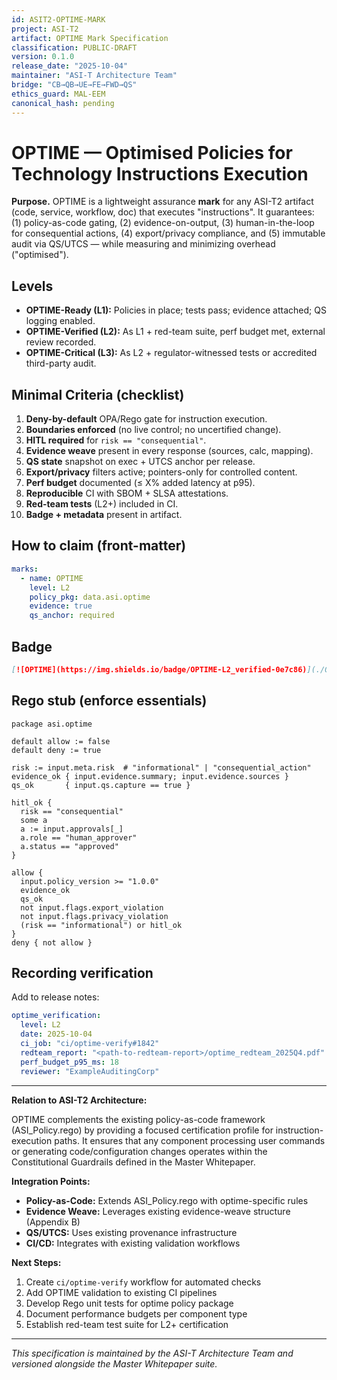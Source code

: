 ```yaml
---
id: ASIT2-OPTIME-MARK
project: ASI-T2
artifact: OPTIME Mark Specification
classification: PUBLIC-DRAFT
version: 0.1.0
release_date: "2025-10-04"
maintainer: "ASI-T Architecture Team"
bridge: "CB→QB→UE→FE→FWD→QS"
ethics_guard: MAL-EEM
canonical_hash: pending
---
```


# OPTIME — Optimised Policies for Technology Instructions Execution

**Purpose.** OPTIME is a lightweight assurance **mark** for any ASI-T2 artifact (code, service, workflow, doc) that executes "instructions". It guarantees: (1) policy-as-code gating, (2) evidence-on-output, (3) human-in-the-loop for consequential actions, (4) export/privacy compliance, and (5) immutable audit via QS/UTCS — while measuring and minimizing overhead ("optimised").

## Levels
- **OPTIME-Ready (L1):** Policies in place; tests pass; evidence attached; QS logging enabled.
- **OPTIME-Verified (L2):** As L1 + red-team suite, perf budget met, external review recorded.
- **OPTIME-Critical (L3):** As L2 + regulator-witnessed tests or accredited third-party audit.

## Minimal Criteria (checklist)
1. **Deny-by-default** OPA/Rego gate for instruction execution.
2. **Boundaries enforced** (no live control; no uncertified change).
3. **HITL required** for `risk == "consequential"`.
4. **Evidence weave** present in every response (sources, calc, mapping).
5. **QS state** snapshot on exec + UTCS anchor per release.
6. **Export/privacy** filters active; pointers-only for controlled content.
7. **Perf budget** documented (≤ X% added latency at p95).
8. **Reproducible** CI with SBOM + SLSA attestations.
9. **Red-team tests** (L2+) included in CI.
10. **Badge + metadata** present in artifact.

## How to claim (front-matter)
```yaml
marks:
  - name: OPTIME
    level: L2
    policy_pkg: data.asi.optime
    evidence: true
    qs_anchor: required
```

## Badge

```markdown
[![OPTIME](https://img.shields.io/badge/OPTIME-L2_verified-0e7c86)](./OPTIME_MARK.md)
```

## Rego stub (enforce essentials)

```rego
package asi.optime

default allow := false
default deny := true

risk := input.meta.risk  # "informational" | "consequential_action"
evidence_ok { input.evidence.summary; input.evidence.sources }
qs_ok       { input.qs.capture == true }

hitl_ok {
  risk == "consequential"
  some a
  a := input.approvals[_]
  a.role == "human_approver"
  a.status == "approved"
}

allow {
  input.policy_version >= "1.0.0"
  evidence_ok
  qs_ok
  not input.flags.export_violation
  not input.flags.privacy_violation
  (risk == "informational") or hitl_ok
}
deny { not allow }
```

## Recording verification

Add to release notes:

```yaml
optime_verification:
  level: L2
  date: 2025-10-04
  ci_job: "ci/optime-verify#1842"
  redteam_report: "<path-to-redteam-report>/optime_redteam_2025Q4.pdf"
  perf_budget_p95_ms: 18
  reviewer: "ExampleAuditingCorp"
```

---

**Relation to ASI-T2 Architecture:**

OPTIME complements the existing policy-as-code framework (ASI_Policy.rego) by providing a focused certification profile for instruction-execution paths. It ensures that any component processing user commands or generating code/configuration changes operates within the Constitutional Guardrails defined in the Master Whitepaper.

**Integration Points:**
- **Policy-as-Code:** Extends ASI_Policy.rego with optime-specific rules
- **Evidence Weave:** Leverages existing evidence-weave structure (Appendix B)
- **QS/UTCS:** Uses existing provenance infrastructure
- **CI/CD:** Integrates with existing validation workflows

**Next Steps:**
1. Create `ci/optime-verify` workflow for automated checks
2. Add OPTIME validation to existing CI pipelines
3. Develop Rego unit tests for optime policy package
4. Document performance budgets per component type
5. Establish red-team test suite for L2+ certification

---

*This specification is maintained by the ASI-T Architecture Team and versioned alongside the Master Whitepaper suite.*
